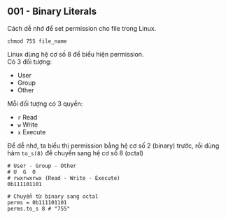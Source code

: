 ## 001 - Binary Literals

Cách dễ nhớ để set permission cho file trong Linux.
```
chmod 755 file_name
```
Linux dùng hệ cơ số 8 để biểu hiện permission.  
Có 3 đối tượng:
- User
- Group
- Other

Mỗi đối tượng có 3 quyền:
- `r` Read
- `w` Write
- `x` Execute

Để dễ nhớ, ta biểu thị permission bằng hệ cơ số 2 (binary) trước, rồi dùng hàm `to_s(8)` để chuyển sang hệ cơ số 8 (octal)

```
# User - Group - Other
# U  G  O
# rwxrwxrwx (Read - Write - Execute)
0b111101101

# Chuyển từ binary sang octal
perms = 0b111101101
perms.to_s 8 # "755"
```